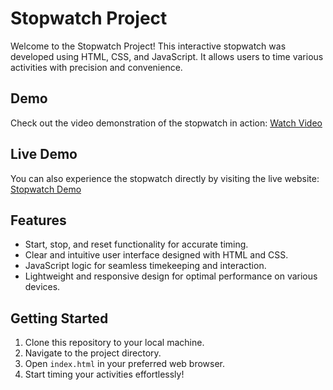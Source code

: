 # Stopwatch Project

Welcome to the Stopwatch Project! This interactive stopwatch was developed using HTML, CSS, and JavaScript. It allows users to time various activities with precision and convenience. 

## Demo

Check out the video demonstration of the stopwatch in action: [Watch Video](https://youtu.be/fLh5hXgZNSY)

## Live Demo

You can also experience the stopwatch directly by visiting the live website: [Stopwatch Demo](https://francisca105.github.io/stopwatch/)

## Features

- Start, stop, and reset functionality for accurate timing.
- Clear and intuitive user interface designed with HTML and CSS.
- JavaScript logic for seamless timekeeping and interaction.
- Lightweight and responsive design for optimal performance on various devices.

## Getting Started

1. Clone this repository to your local machine.
2. Navigate to the project directory.
3. Open `index.html` in your preferred web browser.
4. Start timing your activities effortlessly!
